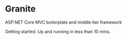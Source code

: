 # Granite
ASP.NET Core MVC boilerplate and middle tier framework


Getting started. Up and running in less than 10 mins.
